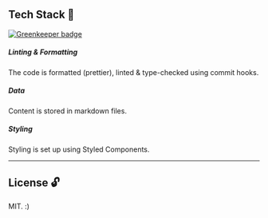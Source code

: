 ## Tech Stack 🥞

[![Greenkeeper badge](https://badges.greenkeeper.io/juliettepretot/gatsby-typescript.svg)](https://greenkeeper.io/)

##### Linting & Formatting

The code is formatted (prettier), linted & type-checked using commit hooks.

##### Data

Content is stored in markdown files.

##### Styling

Styling is set up using Styled Components.

---

## License 🔓

MIT. :)
